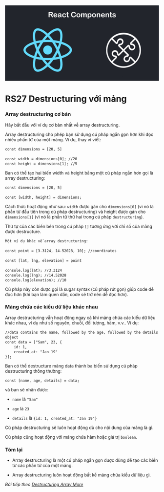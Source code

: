 ![Create-HTML-1](images/components.jpg) 

# RS27 Destructuring với mảng

### Array destructuring cơ bản

Hãy bắt đầu với ví dụ cơ bản nhất về array destructuring.

Array destructuring cho phép bạn sử dụng cú pháp ngắn gọn hơn khi đọc nhiều phần tử của một mảng. Ví dụ, thay vì viết:

```
const dimensions = [20, 5]

const width = dimensions[0]; //20
const height = dimensions[1]; //5
```

Bạn có thể tạo hai biến width và height bằng một cú pháp ngắn hơn gọi là array destructuring:

```
const dimensions = [20, 5]

const [width, height] = dimensions;
```

Cách thức hoạt động như sau: `width` được gán cho `dimensions[0]` (vì nó là phần tử đầu tiên trong cú pháp destructuring) và height được gán cho `dimensions[1]` (vì nó là phần tử thứ hai trong cú pháp `destructuring`).

Thứ tự của các biến bên trong cú pháp `[]` tương ứng với chỉ số của mảng được destructure.

```
Một ví dụ khác về array destructuring:

const point = [3.3124, 14.52028, 10]; //coordinates

const [lat, lng, elevation] = point

console.log(lat); //3.3124
console.log(lng); //14.52028
console.log(elevation); //10
```

Cú pháp này còn được gọi là sugar syntax (cú pháp rút gọn) giúp code dễ đọc hơn (khi bạn làm quen dần, code sẽ trở nên dễ đọc hơn).

### Mảng chứa các kiểu dữ liệu khác nhau

Array destructuring vẫn hoạt động ngay cả khi mảng chứa các kiểu dữ liệu khác nhau, ví dụ như số nguyên, chuỗi, đối tượng, hàm, v.v.. Ví dụ:

```
//data contains the name, followed by the age, followed by the details object
const data = ["Sam", 23, {
    id: 1,
    created_at: "Jan 19"
}];
```

Bạn có thể destructure mảng data thành ba biến sử dụng cú pháp destructuring thông thường:

```
const [name, age, details] = data;
```

và bạn sẽ nhận được:

- `name` là `"Sam"`

- `age` là `23`

- `details` là `{id: 1, created_at: "Jan 19"}`

Cú pháp destructuring sẽ luôn hoạt động dù cho nội dung của mảng là gì.

Cú pháp cũng hoạt động với mảng chứa hàm hoặc giá trị `boolean`.

### Tóm lại

- Array destructuring là một cú pháp ngắn gọn được dùng để tạo các biến từ các phần tử của một mảng.

- Array destructuring luôn hoạt động bất kể mảng chứa kiểu dữ liệu gì.

*Bài tiếp theo [Destructuring Array More](/lesson/session/session_028_destructuring_array_more.md)*